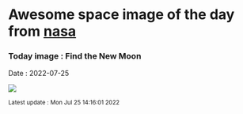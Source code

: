 
# Awesome space image of the day from [nasa](https://api.nasa.gov/)

### Today image : Find the New Moon

Date : 2022-07-25


![](https://apod.nasa.gov/apod/image/2207/FindTheMoon_soltanolkotabi_1080.jpg)

<small>Latest update : Mon Jul 25 14:16:01 2022</small>


